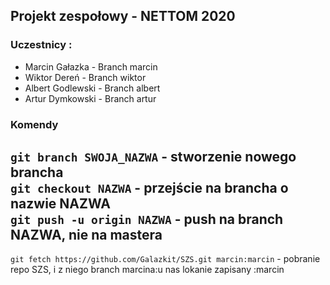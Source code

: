 ## Projekt zespołowy - NETTOM 2020

### Uczestnicy : 
- Marcin Gałazka - Branch marcin
- Wiktor Dereń - Branch wiktor
- Albert Godlewski - Branch albert
- Artur Dymkowski - Branch artur

### Komendy

`git branch SWOJA_NAZWA`  - stworzenie nowego brancha  
`git checkout NAZWA`  - przejście na brancha o nazwie **NAZWA**  
`git push -u origin NAZWA` - push na branch **NAZWA**, nie na mastera
---------------------------------------------------------------------
`git fetch https://github.com/Galazkit/SZS.git marcin:marcin` - pobranie repo SZS, i z niego branch marcina:u nas lokanie zapisany :marcin
